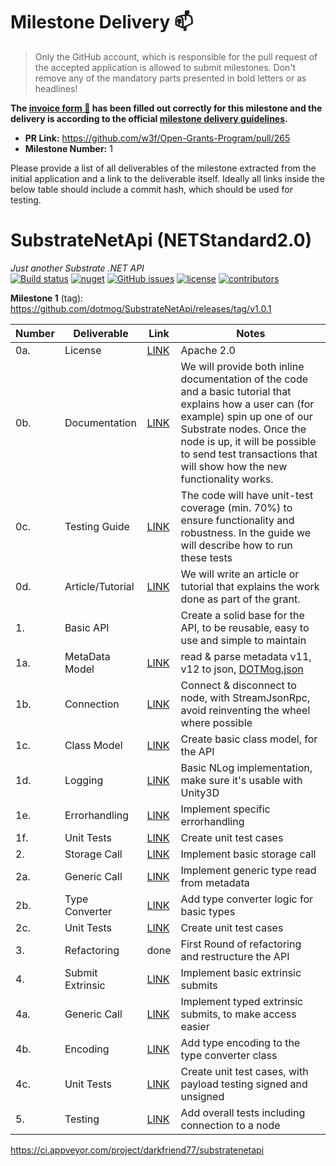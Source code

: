 # Milestone Delivery :mailbox:

> Only the GitHub account, which is responsible for the pull request of the accepted application is allowed to submit milestones. Don't remove any of the mandatory parts presented in bold letters or as headlines!

**The [invoice form :pencil:](https://forms.gle/8Wx7nxtq8fKrsuEz8) has been filled out correctly for this milestone and the delivery is according to the official [milestone delivery guidelines](https://github.com/w3f/General-Grants-Program/blob/master/grants/milestone-deliverables-guidelines.md).**  

* **PR Link:** https://github.com/w3f/Open-Grants-Program/pull/265 
* **Milestone Number:** 1

Please provide a list of all deliverables of the milestone extracted from the initial application and a link to the deliverable itself. Ideally all links inside the below table should include a commit hash, which should be used for testing.

# SubstrateNetApi (NETStandard2.0)
*Just another Substrate .NET API*  
[![Build status](https://ci.appveyor.com/api/projects/status/jsei7yv376en17rr?svg=true)](https://ci.appveyor.com/project/darkfriend77/substratenetapi)
[![nuget](https://img.shields.io/nuget/v/SubstrateNetApi)](https://ci.appveyor.com/project/darkfriend77/substratenetapi/build/artifacts)
[![GitHub issues](https://img.shields.io/github/issues/darkfriend77/SubstrateNetApi.svg)](https://github.com/darkfriend77/SubstrateNetApi/issues)
[![license](https://img.shields.io/github/license/darkfriend77/SubstrateNetApi)](https://github.com/darkfriend77/SubstrateNetApi/blob/origin/LICENSE)
[![contributors](https://img.shields.io/github/contributors/darkfriend77/SubstrateNetApi)](https://github.com/darkfriend77/SubstrateNetApi/graphs/contributors)

**Milestone 1** (tag): https://github.com/dotmog/SubstrateNetApi/releases/tag/v1.0.1

| Number | Deliverable | Link | Notes
| ------------- | ------------- | ------------- |------------- |
| 0a. | License | [LINK](https://github.com/dotmog/SubstrateNetApi/blob/origin/LICENSE) |Apache 2.0 |
| 0b. | Documentation | [LINK](https://github.com/dotmog/SubstrateNetApi/blob/origin/README.md) | We will provide both inline documentation of the code and a basic tutorial that explains how a user can (for example) spin up one of our Substrate nodes. Once the node is up, it will be possible to send test transactions that will show how the new functionality works. |
| 0c. | Testing Guide | [LINK](https://github.com/dotmog/SubstrateNetApi/tree/origin/SubstrateNetApiTest) |  The code will have unit-test coverage (min. 70%) to ensure functionality and robustness. In the guide we will describe how to run these tests | 
| 0d. | Article/Tutorial | [LINK](https://github.com/dotmog/SubstrateNetApi/blob/origin/README.md) | We will write an article or tutorial that explains the work done as part of the grant. 
| 1. | Basic API | | Create a solid base for the API, to be reusable, easy to use and simple to maintain |
| 1a. | MetaData Model | [LINK](https://github.com/dotmog/SubstrateNetApi/blob/origin/SubstrateNetApi/MetaDataParser.cs) | read & parse metadata v11, v12 to json, [DOTMog.json](https://github.com/dotmog/SubstrateNetApi/blob/origin/DemoApiTest/DOTMogNET.json) |  
| 1b. | Connection | [LINK](https://github.com/dotmog/SubstrateNetApi/blob/9bea9a4dacda64d83d7dc9606f6a4e5c9af9fd2b/SubstrateNetApi/SubstrateClient.cs#L147) | Connect & disconnect to node, with StreamJsonRpc, avoid reinventing the wheel where possible |  
| 1c. | Class Model | [LINK](https://github.com/dotmog/SubstrateNetApi/tree/origin/SubstrateNetApi/Model) | Create basic class model, for the API |  
| 1d. | Logging | [LINK](https://github.com/dotmog/SubstrateNetApi/blob/origin/SubstrateNetApi/SubstrateClient.cs#L34) | Basic NLog implementation, make sure it's usable with Unity3D |  
| 1e. | Errorhandling | [LINK](https://github.com/dotmog/SubstrateNetApi/tree/origin/SubstrateNetApi/Exceptions) | Implement specific errorhandling | 
| 1f. | Unit Tests | [LINK](https://github.com/dotmog/SubstrateNetApi/tree/origin/SubstrateNetApiTest/ClientTests) | Create unit test cases | 
| 2. | Storage Call | [LINK](https://github.com/dotmog/SubstrateNetApi/blob/9bea9a4dacda64d83d7dc9606f6a4e5c9af9fd2b/SubstrateNetApi/SubstrateClient.cs#L255) | Implement basic storage call | 
| 2a. | Generic Call | [LINK](https://github.com/dotmog/SubstrateNetApi/blob/9bea9a4dacda64d83d7dc9606f6a4e5c9af9fd2b/SubstrateNetApi/SubstrateClient.cs#L276) | Implement generic type read from metadata |
| 2b. | Type Converter | [LINK](https://github.com/dotmog/SubstrateNetApi/blob/9bea9a4dacda64d83d7dc9606f6a4e5c9af9fd2b/SubstrateNetApi/SubstrateClient.cs#L71) | Add type converter logic for basic types |
| 2c. | Unit Tests | [LINK](https://github.com/dotmog/SubstrateNetApi/blob/origin/SubstrateNetApiTest/TypeConverters/TypeConverterTests.cs) | Create unit test cases |
| 3. | Refactoring | done | First Round of refactoring and restructure the API |
| 4. | Submit Extrinsic | [LINK](https://github.com/dotmog/SubstrateNetApi/blob/9bea9a4dacda64d83d7dc9606f6a4e5c9af9fd2b/SubstrateNetApi/Modules/Author.cs#L40) | Implement basic extrinsic submits | 
| 4a. | Generic Call | [LINK](https://github.com/dotmog/SubstrateNetApi/blob/origin/SubstrateNetApi/Model/Calls/GenericExtrinsicCall.cs) | Implement typed extrinsic submits, to make access easier |
| 4b. | Encoding | [LINK](https://github.com/dotmog/SubstrateNetApi/blob/origin/SubstrateNetApi/Model/Types/IType.cs) | Add type encoding to the type converter class |
| 4c. | Unit Tests | [LINK](https://github.com/dotmog/SubstrateNetApi/tree/origin/SubstrateNetApiTest/Extrinsic) | Create unit test cases, with payload testing signed and unsigned |
| 5. | Testing | [LINK](https://github.com/dotmog/SubstrateNetApi/blob/origin/DemoApiTest/Program.cs) | Add overall tests including connection to a node | 

https://ci.appveyor.com/project/darkfriend77/substratenetapi
